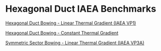 # Hexagonal Duct IAEA Benchmarks

[Hexagonal Duct Bowing - Linear Thermal Gradient (IAEA VP1)](/hex_duct_linear.md)

[Hexagonal Duct Bowing - Constant Thermal Gradient](/hex_duct_constant.md)

[Symmetric Sector Bowing - Linear Thermal Gradient (IAEA VP3A)](/iaea_vp3a_symmetric_sector.md)